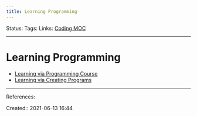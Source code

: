 ```yaml
---
title: Learning Programming
---
```

Status:
Tags: 
Links: [Coding MOC](out/coding-moc.md)
___
# Learning Programming
- [Learning via Programming Course](out/learning-via-programming-course.md)
- [Learning via Creating Programs](out/learning-via-creating-programs.md)
___
References:

Created:: 2021-06-13 16:44